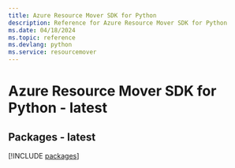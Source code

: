 ```yaml
---
title: Azure Resource Mover SDK for Python
description: Reference for Azure Resource Mover SDK for Python
ms.date: 04/18/2024
ms.topic: reference
ms.devlang: python
ms.service: resourcemover
---
```

# Azure Resource Mover SDK for Python - latest
## Packages - latest
[!INCLUDE [packages](resource-mover-index.md)]
